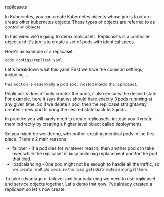 replicasets


In Kubernetes, you can create Kubernetes objects whose job is to inturn create other kubernetes objects. These types of objects are referred to as controller objects. 

In this video we're going to demo replicasets. Replicasets is a controller object and it's job is to create a set of pods with identical specs. 

Here's an example of a replicaset. 

```
code configs/replicat.yaml
```

Let's breakdown what this yaml. First we have the common settings, including.....

this section is essentially a pod spec nested inside the replicaset. 



Replicasets doesn't only creates the pods, it also ensures the desired state. For example. here it says that we should have exactly 3 pods runnning at any given time. So if we delete a pod, then the replicaset straightaway creates a new pod to bring the desired state back to 3 pods.. 




In practice you will rarely need to create replicasets, instead you'll create them indirectly by creating a higher level object called deployments. 


So you might be wondering, why bother creating identical pods in the first place. There's 2 main reasons

- failover - if a pod dies for whatever reason, then another pod can take over, while the replicaset is busy buildinng replacement pod for the pod that died.  
- loadbalancing - One pod might not be enough to handle all the traffic, so we create multiple pods so the load gets distributed amongst them. 
 

To take advantage of failover and loadbalancing we need to use replicaset and service objects together. Let's demo that now. I've already created a replicaset so let's now create 

